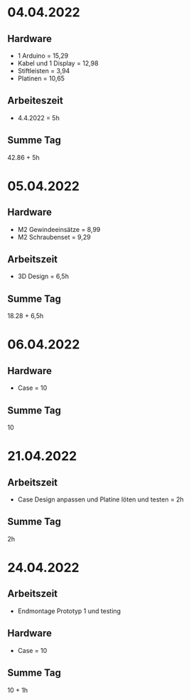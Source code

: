 # 04.04.2022

## Hardware
- 1 Arduino = 15,29
- Kabel und 1 Display = 12,98
- Stiftleisten = 3,94
- Platinen = 10,65

## Arbeiteszeit
- 4.4.2022 = 5h

## Summe Tag

42.86 + 5h

# 05.04.2022

## Hardware
- M2 Gewindeeinsätze = 8,99
- M2 Schraubenset = 9,29

## Arbeitszeit
- 3D Design = 6,5h

## Summe Tag

18.28 + 6,5h

# 06.04.2022

## Hardware 

- Case = 10

## Summe Tag

10

# 21.04.2022

## Arbeitszeit
- Case Design anpassen und Platine löten und testen = 2h

## Summe Tag

2h

# 24.04.2022

## Arbeitszeit
- Endmontage Prototyp 1 und testing

## Hardware 

- Case = 10

## Summe Tag

10 + 1h
